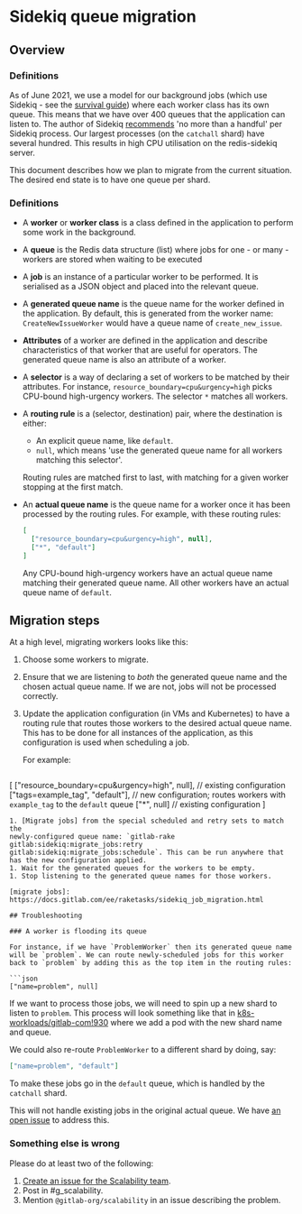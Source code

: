 # Sidekiq queue migration

## Overview

### Definitions

As of June 2021, we use a model for our background jobs (which use
Sidekiq - see the [survival guide]) where each worker class has its own
queue. This means that we have over 400 queues that the application can
listen to. The author of Sidekiq [recommends] 'no more than a handful'
per Sidekiq process. Our largest processes (on the `catchall` shard)
have several hundred. This results in high CPU utilisation on the
redis-sidekiq server.

This document describes how we plan to migrate from the current situation. The
desired end state is to have one queue per shard.

[survival guide]: sidekiq-survival-guide-for-sres.md
[recommends]: https://github.com/mperham/sidekiq/wiki/Advanced-Options#queues

### Definitions

* A **worker** or **worker class** is a class defined in the application
  to perform some work in the background.
* A **queue** is the Redis data structure (list) where jobs for one - or
  many - workers are stored when waiting to be executed
* A **job** is an instance of a particular worker to be performed. It is
  serialised as a JSON object and placed into the relevant queue.
* A **generated queue name** is the queue name for the worker defined in
  the application. By default, this is generated from the worker name:
  `CreateNewIssueWorker` would have a queue name of `create_new_issue`.
* **Attributes** of a worker are defined in the application and describe
  characteristics of that worker that are useful for operators. The
  generated queue name is also an attribute of a worker.
* A **selector** is a way of declaring a set of workers to be matched by
  their attributes. For instance, `resource_boundary=cpu&urgency=high`
  picks CPU-bound high-urgency workers. The selector `*` matches all
  workers.
* A **routing rule** is a (selector, destination) pair, where the
  destination is either:
  * An explicit queue name, like `default`.
  * `null`, which means 'use the generated queue name for all workers
    matching this selector'.

  Routing rules are matched first to last, with matching for a given
  worker stopping at the first match.
* An **actual queue name** is the queue name for a worker once it has
  been processed by the routing rules. For example, with these routing
  rules:

  ```json
  [
    ["resource_boundary=cpu&urgency=high", null],
    ["*", "default"]
  ]
  ```

  Any CPU-bound high-urgency workers have an actual queue name matching
  their generated queue name. All other workers have an actual queue
  name of `default`.

## Migration steps

At a high level, migrating workers looks like this:

1. Choose some workers to migrate.
1. Ensure that we are listening to _both_ the generated queue name and the
   chosen actual queue name. If we are not, jobs will not be processed
   correctly.
1. Update the application configuration (in VMs and Kubernetes) to have
   a routing rule that routes those workers to the desired actual queue
   name. This has to be done for all instances of the application, as
   this configuration is used when scheduling a job.

   For example:

   ```js
  [
    ["resource_boundary=cpu&urgency=high", null], // existing configuration
    ["tags=example_tag", "default"], // new configuration; routes workers with `example_tag` to the `default` queue
    ["*", null] // existing configuration
  ]
   ```
1. [Migrate jobs] from the special scheduled and retry sets to match the
   newly-configured queue name: `gitlab-rake
   gitlab:sidekiq:migrate_jobs:retry
   gitlab:sidekiq:migrate_jobs:schedule`. This can be run anywhere that
   has the new configuration applied.
1. Wait for the generated queues for the workers to be empty.
1. Stop listening to the generated queue names for those workers.

[migrate jobs]: https://docs.gitlab.com/ee/raketasks/sidekiq_job_migration.html

## Troubleshooting

### A worker is flooding its queue

For instance, if we have `ProblemWorker` then its generated queue name
will be `problem`. We can route newly-scheduled jobs for this worker
back to `problem` by adding this as the top item in the routing rules:

```json
["name=problem", null]
```

If we want to process those jobs, we will need to spin up a new shard to
listen to `problem`. This process will look something like that in
[k8s-workloads/gitlab-com!930][new-shard] where we add a pod with the
new shard name and queue.

We could also re-route `ProblemWorker` to a different shard by doing,
say:

```json
["name=problem", "default"]
```

To make these jobs go in the `default` queue, which is handled by the
`catchall` shard.

This will not handle existing jobs in the original actual queue. We have
[an open issue][1080] to address this.

[1080]: https://gitlab.com/gitlab-com/gl-infra/scalability/-/issues/1080
[new-shard]: https://gitlab.com/gitlab-com/gl-infra/k8s-workloads/gitlab-com/-/merge_requests/930

### Something else is wrong

Please do at least two of the following:

1. [Create an issue for the Scalability team][create-issue].
2. Post in #g_scalability.
3. Mention `@gitlab-org/scalability` in an issue describing the problem.

[create-issue]: https://gitlab.com/gitlab-com/gl-infra/scalability/-/issues/new
